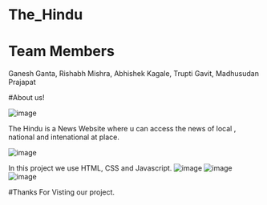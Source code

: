 # The_Hindu
# Team Members
Ganesh Ganta, Rishabh Mishra, Abhishek Kagale, Trupti Gavit, Madhusudan Prajapat

#About us!

![image](https://user-images.githubusercontent.com/103635175/174490386-6ddf7433-5301-4d90-b86f-f9fed4a8478f.png)

The Hindu is a News Website where u can access the news of local , national and intenational at place.

![image](https://user-images.githubusercontent.com/103635175/174490458-f1865d02-0d4b-4bce-8d48-de873ca14e9d.png)


In this project we use HTML, CSS and Javascript.
![image](https://user-images.githubusercontent.com/103635175/174490419-46647591-690f-41dd-9155-ffdc9a207bcd.png) ![image](https://user-images.githubusercontent.com/103635175/174490488-f7bb663a-0774-4400-a4a4-3073c76026ec.png) ![image](https://user-images.githubusercontent.com/103635175/174490497-a4eedeb5-dabc-412e-81b6-45b49380b0b0.png)


#Thanks For Visting our project.
